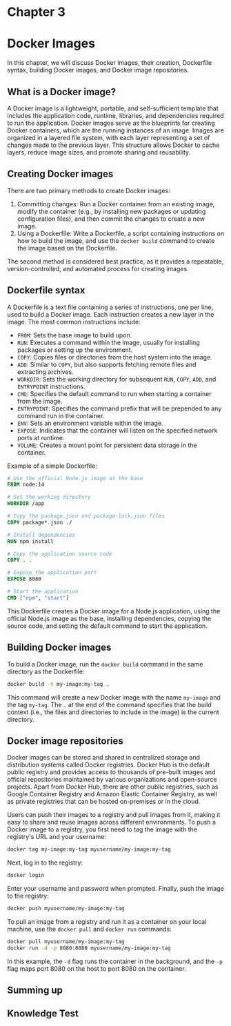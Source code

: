 # Chapter 3

# Docker Images

In this chapter, we will discuss Docker images, their creation, Dockerfile syntax, building Docker images, and Docker image repositories.

## What is a Docker image?

A Docker image is a lightweight, portable, and self-sufficient template that includes the application code, runtime, libraries, and dependencies required to run the application. Docker images serve as the blueprints for creating Docker containers, which are the running instances of an image. Images are organized in a layered file system, with each layer representing a set of changes made to the previous layer. This structure allows Docker to cache layers, reduce image sizes, and promote sharing and reusability.

## Creating Docker images

There are two primary methods to create Docker images:

1. Committing changes: Run a Docker container from an existing image, modify the container (e.g., by installing new packages or updating configuration files), and then commit the changes to create a new image.
2. Using a Dockerfile: Write a Dockerfile, a script containing instructions on how to build the image, and use the `docker build` command to create the image based on the Dockerfile.

The second method is considered best practice, as it provides a repeatable, version-controlled, and automated process for creating images.

## Dockerfile syntax

A Dockerfile is a text file containing a series of instructions, one per line, used to build a Docker image. Each instruction creates a new layer in the image. The most common instructions include:

- `FROM`: Sets the base image to build upon.
- `RUN`: Executes a command within the image, usually for installing packages or setting up the environment.
- `COPY`: Copies files or directories from the host system into the image.
- `ADD`: Similar to `COPY`, but also supports fetching remote files and extracting archives.
- `WORKDIR`: Sets the working directory for subsequent `RUN`, `COPY`, `ADD`, and `ENTRYPOINT` instructions.
- `CMD`: Specifies the default command to run when starting a container from the image.
- `ENTRYPOINT`: Specifies the command prefix that will be prepended to any command run in the container.
- `ENV`: Sets an environment variable within the image.
- `EXPOSE`: Indicates that the container will listen on the specified network ports at runtime.
- `VOLUME`: Creates a mount point for persistent data storage in the container.

Example of a simple Dockerfile:

```Dockerfile
# Use the official Node.js image as the base
FROM node:14

# Set the working directory
WORKDIR /app

# Copy the package.json and package-lock.json files
COPY package*.json ./

# Install dependencies
RUN npm install

# Copy the application source code
COPY . .

# Expose the application port
EXPOSE 8080

# Start the application
CMD ["npm", "start"]
```

This Dockerfile creates a Docker image for a Node.js application, using the official Node.js image as the base, installing dependencies, copying the source code, and setting the default command to start the application.

## Building Docker images

To build a Docker image, run the `docker build` command in the same directory as the Dockerfile:

```bash
docker build -t my-image:my-tag .
```

This command will create a new Docker image with the name `my-image` and the tag `my-tag`. The `.` at the end of the command specifies that the build context (i.e., the files and directories to include in the image) is the current directory.

## Docker image repositories

Docker images can be stored and shared in centralized storage and distribution systems called Docker registries. Docker Hub is the default public registry and provides access to thousands of pre-built images and official repositories maintained by various organizations and open-source projects. Apart from Docker Hub, there are other public registries, such as Google Container Registry and Amazon Elastic Container Registry, as well as private registries that can be hosted on-premises or in the cloud.

Users can push their images to a registry and pull images from it, making it easy to share and reuse images across different environments. To push a Docker image to a registry, you first need to tag the image with the registry's URL and your username:

```bash
docker tag my-image:my-tag myusername/my-image:my-tag
```

Next, log in to the registry:

```bash
docker login
```

Enter your username and password when prompted. Finally, push the image to the registry:

```bash
docker push myusername/my-image:my-tag
```

To pull an image from a registry and run it as a container on your local machine, use the `docker pull` and `docker run` commands:

```bash
docker pull myusername/my-image:my-tag
docker run -d -p 8080:8080 myusername/my-image:my-tag
```

In this example, the `-d` flag runs the container in the background, and the `-p` flag maps port 8080 on the host to port 8080 on the container.

## Summing up

## Knowledge Test
